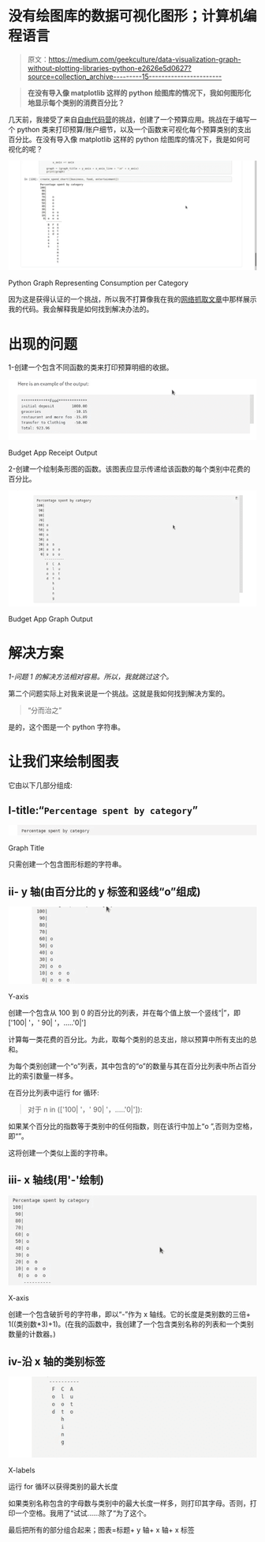 # 没有绘图库的数据可视化图形；计算机编程语言

> 原文：<https://medium.com/geekculture/data-visualization-graph-without-plotting-libraries-python-e2626e5d0627?source=collection_archive---------15----------------------->

> **在没有导入像 matplotlib 这样的 python 绘图库的情况下，我如何图形化地显示每个类别的消费百分比？**

几天前，我接受了来自[自由代码营](http://freecodecamp.org)的挑战，创建了一个预算应用。挑战在于编写一个 python 类来打印预算/账户细节，以及一个函数来可视化每个预算类别的支出百分比。在没有导入像 matplotlib 这样的 python 绘图库的情况下，我是如何可视化的呢？

![](img/491d66fcf674bfd2530dc6524a45e09b.png)

Python Graph Representing Consumption per Category

因为这是获得认证的一个挑战，所以我不打算像我在我的[网络抓取文章](https://irfan-ahmad.medium.com/)中那样展示我的代码。我会解释我是如何找到解决办法的。

# **出现的问题**

1-创建一个包含不同函数的类来打印预算明细的收据。

![](img/b607da1b2a759d1e3adabea5a9abdd9b.png)

Budget App Receipt Output

2-创建一个绘制条形图的函数。该图表应显示传递给该函数的每个类别中花费的百分比。

![](img/7d8b199d24d833b67bd908c4137000f7.png)

Budget App Graph Output

# **解决方案**

*1-问题 1 的解决方法相对容易。所以，我就跳过这个。*

第二个问题实际上对我来说是一个挑战。这就是我如何找到解决方案的。

> “分而治之”

是的，这个图是一个 python 字符串。

# **让我们来绘制图表**

它由以下几部分组成:

## I-title:“`Percentage spent by category`”

![](img/125aae4f1efc14a806acfda2d0dca520.png)

Graph Title

只需创建一个包含图形标题的字符串。

## ii- y 轴(由百分比的 y 标签和竖线“o”组成)

![](img/266ed99bcf4d015cd96d8b966e4779eb.png)

Y-axis

创建一个包含从 100 到 0 的百分比的列表，并在每个值上放一个竖线“|”，即['100| '，' 90| '，…..'0|']

计算每一类花费的百分比。为此，取每个类别的总支出，除以预算中所有支出的总和。

为每个类别创建一个“o”列表，其中包含的“o”的数量与其在百分比列表中所占百分比的索引数量一样多。

在百分比列表中运行 for 循环:

> 对于 n in (['100| '，' 90| '，…..'0|']):

如果某个百分比的指数等于类别中的任何指数，则在该行中加上“o ”,否则为空格，即“”。

这将创建一个类似上面的字符串。

## iii- x 轴线(用'-'绘制)

![](img/c4ce645208e7266077a94c85ace3c657.png)

X-axis

创建一个包含破折号的字符串，即以“-”作为 x 轴线。它的长度是类别数的三倍+ 1((类别数*3)+1)。(在我的函数中，我创建了一个包含类别名称的列表和一个类别数量的计数器。)

## iv-沿 x 轴的类别标签

![](img/a7f45acc4f691366099babea125ef5af.png)

X-labels

运行 for 循环以获得类别的最大长度

如果类别名称包含的字母数与类别中的最大长度一样多，则打印其字母。否则，打印一个空格。我用了“试试……除了“为了这个。

最后把所有的部分组合起来；图表=标题+ y 轴+ x 轴+ x 标签